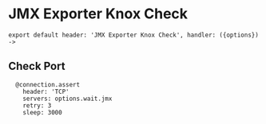 
# JMX Exporter Knox Check

    export default header: 'JMX Exporter Knox Check', handler: ({options}) ->

## Check Port

      @connection.assert
        header: 'TCP'
        servers: options.wait.jmx
        retry: 3
        sleep: 3000
